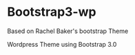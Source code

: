 Bootstrap3-wp
============
Based on Rachel Baker's bootstrap Theme

Wordpress Theme using Bootstrap 3.0